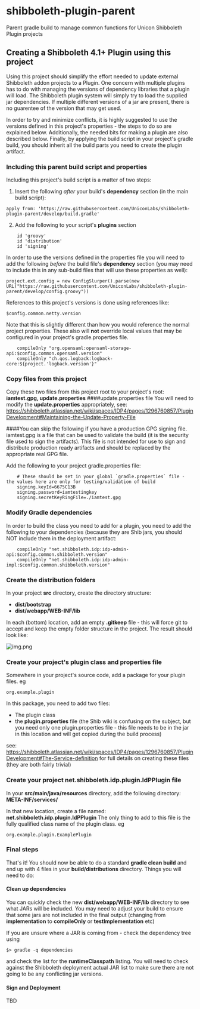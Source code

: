 # shibboleth-plugin-parent
Parent gradle build to manage common functions for Unicon Shibboleth Plugin projects

## Creating a Shibboleth 4.1+ Plugin using this project
Using this project should simplify the effort needed to update external Shibboleth addon projects to a Plugin. One 
concern with multiple plugins has to do with managing the versions of dependency libraries that a plugin will load.
The Shibboleth plugin system will simply try to load the supplied jar dependencies. If multiple different
versions of a jar are present, there is no guarentee of the version that may get used.

In order to try and minimize conflicts, it is highly suggested to use the versions defined in this project's
properties - the steps to do so are explained below. Additionally, the needed bits for making a plugin are also
described below. Finally, by applying the build script in your project's gradle build, you should inherit all the 
build parts you need to create the plugin artifact.

### Including this parent build script and properties
Including this project's build script is a matter of two steps:

1) Insert the following _after_ your build's **dependency** section (in the main build script):

```
apply from: 'https://raw.githubusercontent.com/UniconLabs/shibboleth-plugin-parent/develop/build.gradle'
```

2) Add the following to your script's **plugins** section
``` 
    id 'groovy'
    id 'distribution'
    id 'signing'
```

In order to use the versions defined in the properties file you will need to add the following _before_ the
build file's **dependency** section (you may need to include this in any sub-build files that will use these
properties as well):

``` project.ext.config = new ConfigSlurper().parse(new URL("https://raw.githubusercontent.com/UniconLabs/shibboleth-plugin-parent/develop/config.groovy")) ```

References to this project's versions is done using references like:
```
$config.common.netty.version
```
Note that this is slightly different than how you would reference the normal project properties. These also 
will **not** override local values that may be configured in your project's gradle.properties file.
```
    compileOnly "org.opensaml:opensaml-storage-api:$config.common.opensaml.version"
    compileOnly "ch.qos.logback:logback-core:${project.'logback.version'}"
```

### Copy files from this project
Copy these two files from this project root to your project's root:
**iamtest.gpg, update.properties** 
####update.properties file
You will need to modify the **update.properties** appropriately,
see: https://shibboleth.atlassian.net/wiki/spaces/IDP4/pages/1296760857/PluginDevelopment#Maintaining-the-Update-Property-File

####You can skip the following if you have a production GPG signing file.
iamtest.gpg is a file that can be used to validate the build (it is the security file used to sign the artifacts).
This file is not intended for use to sign and distribute production ready artifacts and should be replaced by the
appropriate real GPG file.

Add the following to your project gradle.properties file:
```
    # These should be set in your global `gradle.properties` file - the values here are only for testing/validation of build
    signing.keyId=6675C13B
    signing.password=iamtestingkey
    signing.secretKeyRingFile=./iamtest.gpg
```

### Modify Gradle dependencies
In order to build the class you need to add for a plugin, you need to add the following to your
dependencies (because they are Shib jars, you should NOT include them in the deployment artifact:

```
    compileOnly "net.shibboleth.idp:idp-admin-api:$config.common.shibboleth.version"
    compileOnly "net.shibboleth.idp:idp-admin-impl:$config.common.shibboleth.version"
```

### Create the distribution folders
In your project **src** directory, create the directory structure: 

* **dist/bootstrap** 
* **dist/webapp/WEB-INF/lib**

In each (bottom) location, add an empty **.gitkeep** file - this will force git to accept and keep
the empty folder structure in the project. The result should look like:

![img.png](img.png)

### Create your project's plugin class and properties file
Somewhere in your project's source code, add a package for your plugin files. eg 
```
org.example.plugin
```
In this package, you need to add two files:
* The plugin class
* the **plugin.properties** file (the Shib wiki is confusing on the subject, but you need only
one plugin.properties file - this file needs to be in the jar in this location and will get copied during the build process)

see: https://shibboleth.atlassian.net/wiki/spaces/IDP4/pages/1296760857/PluginDevelopment#The-Service-definition
for full details on creating these files (they are both fairly trivial)

### Create your project net.shibboleth.idp.plugin.IdPPlugin file
In your **src/main/java/resources** directory, add the following directory: **META-INF/services/**

In that new location, create a file named: **net.shibboleth.idp.plugin.IdPPlugin**
The only thing to add to this file is the fully qualified class name of the plugin class. eg
```
org.example.plugin.ExamplePlugin 
```

### Final steps
That's it! You should now be able to do a standard **gradle clean build** and end up with 4 files
in your **build/distributions** directory. Things you will need to do:

#### Clean up dependencies
You can quickly check the new **dist/webapp/WEB-INF/lib** directory to see what JARs will be 
included. You may need to adjust your build to ensure that some jars are not included in the 
final output (changing from **implementation** to **compileOnly** or **testImplementation** etc)

If you are unsure where a JAR is coming from - check the dependency tree using
```
$> gradle -q dependencies
```
and check the list for the **runtimeClasspath** listing. You will need to check against the 
Shibboleth deployment actual JAR list to make sure there are not going to be any conflicting jar versions.

#### Sign and Deployment
TBD